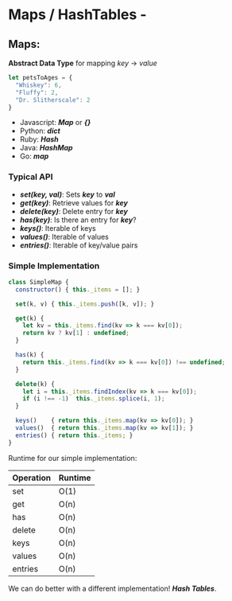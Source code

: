 # Maps / HashTables - 

## Maps:

**Abstract Data Type** for mapping *key* → *value*

```js
let petsToAges = {
  "Whiskey": 6,
  "Fluffy": 2,
  "Dr. Slitherscale": 2
}
```

- Javascript: ***Map*** or ***{}***
- Python: ***dict***
- Ruby: ***Hash***
- Java: ***HashMap***
- Go: ***map***

### Typical API
- ***set(key, val)***: Sets ***key*** to ***val***
- ***get(key)***: Retrieve values for ***key***
- ***delete(key)***: Delete entry for ***key***
- ***has(key)***: Is there an entry for ***key***?
- ***keys()***: Iterable of keys
- ***values()***: Iterable of values
- ***entries()***: Iterable of key/value pairs

### Simple Implementation

```js
class SimpleMap {
  constructor() { this._items = []; }

  set(k, v) { this._items.push([k, v]); }

  get(k) {
    let kv = this._items.find(kv => k === kv[0]);
    return kv ? kv[1] : undefined;
  }

  has(k) {
    return this._items.find(kv => k === kv[0]) !== undefined;
  }

  delete(k) {
    let i = this._items.findIndex(kv => k === kv[0]);
    if (i !== -1)  this._items.splice(i, 1);
  }

  keys()    { return this._items.map(kv => kv[0]); }
  values()  { return this._items.map(kv => kv[1]); }
  entries() { return this._items; }
}
```

Runtime for our simple implementation:

| Operation | Runtime |
| --------- | ------- |
| set       | O(1)    |
| get       | O(n)    |
| has       | O(n)    |
| delete    | O(n)    |
| keys      | O(n)    |
| values    | O(n)    |
| entries   | O(n)    |

We can do better with a different implementation! ***Hash Tables***.
